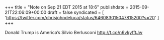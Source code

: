 +++
title = "Note on Sep 21 EDT 2015 at 18:6"
publishdate = 2015-09-21T22:06:09+00:00
draft = false
syndicated = [ 'https://twitter.com/chrisjohndeluca/status/646083015047815200?s=20' ]
+++

Donald Trump is America’s Silvio Berlusconi http://t.co/n6vkyfftJw
